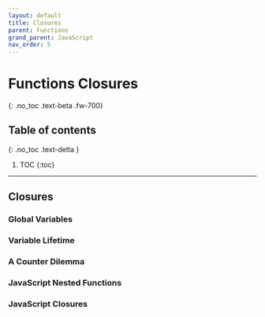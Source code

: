 ```yaml
---
layout: default
title: Closures
parent: Functions
grand_parent: JavaScript
nav_order: 5
---
```


# Functions Closures
{: .no_toc .text-beta .fw-700}

## Table of contents
{: .no_toc .text-delta }

1. TOC
{:toc}

---

## Closures

### Global Variables

### Variable Lifetime

### A Counter Dilemma

### JavaScript Nested Functions

### JavaScript Closures

